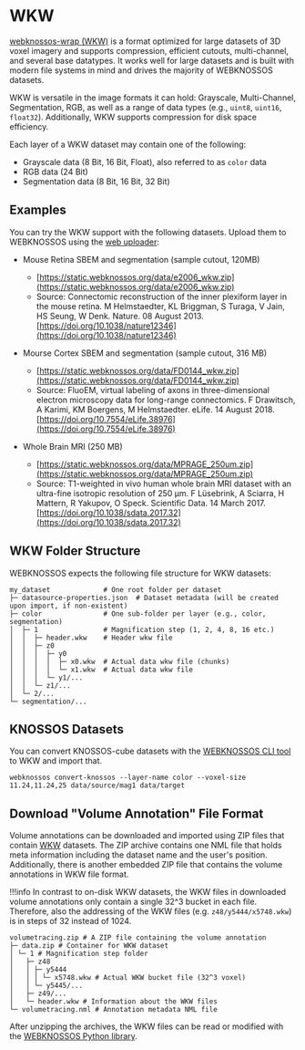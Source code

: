 # WKW

[webknossos-wrap (WKW)](https://github.com/scalableminds/webknossos-wrap) is a format optimized for large datasets of 3D voxel imagery and supports compression, efficient cutouts, multi-channel, and several base datatypes.
It works well for large datasets and is built with modern file systems in mind and drives the majority of WEBKNOSSOS datasets.

WKW is versatile in the image formats it can hold: Grayscale, Multi-Channel, Segmentation, RGB, as well as a range of data types (e.g., `uint8`,  `uint16`, `float32`).
Additionally, WKW supports compression for disk space efficiency.

Each layer of a WKW dataset may contain one of the following:

* Grayscale data (8 Bit, 16 Bit, Float), also referred to as `color` data
* RGB data (24 Bit)
* Segmentation data (8 Bit, 16 Bit, 32 Bit)

## Examples

You can try the WKW support with the following datasets. Upload them to WEBKNOSSOS using the [web uploader](./datasets.md#uploading-through-the-web-browser): 

- Mouse Retina SBEM and segmentation (sample cutout, 120MB)
    - [https://static.webknossos.org/data/e2006_wkw.zip](https://static.webknossos.org/data/e2006_wkw.zip)  
    - Source: Connectomic reconstruction of the inner plexiform layer in the mouse retina.  M Helmstaedter, KL Briggman, S Turaga, V Jain, HS Seung, W Denk.  Nature. 08 August 2013. [https://doi.org/10.1038/nature12346](https://doi.org/10.1038/nature12346)

- Mourse Cortex SBEM and segmentation (sample cutout, 316 MB)
    - [https://static.webknossos.org/data/FD0144_wkw.zip](https://static.webknossos.org/data/FD0144_wkw.zip)  
    - Source: FluoEM, virtual labeling of axons in three-dimensional electron microscopy data for long-range connectomics.  F Drawitsch, A Karimi, KM Boergens, M Helmstaedter.  eLife. 14 August 2018. [https://doi.org/10.7554/eLife.38976](https://doi.org/10.7554/eLife.38976)

- Whole Brain MRI (250 MB)
    - [https://static.webknossos.org/data/MPRAGE_250um.zip](https://static.webknossos.org/data/MPRAGE_250um.zip)  
    - Source: T1-weighted in vivo human whole brain MRI dataset with an ultra-fine isotropic resolution of 250 μm.  F Lüsebrink, A Sciarra, H Mattern, R Yakupov, O Speck.  Scientific Data. 14 March 2017. [https://doi.org/10.1038/sdata.2017.32](https://doi.org/10.1038/sdata.2017.32)


## WKW Folder Structure
WEBKNOSSOS expects the following file structure for WKW datasets:

```
my_dataset             # One root folder per dataset
├─ datasource-properties.json  # Dataset metadata (will be created upon import, if non-existent)
├─ color               # One sub-folder per layer (e.g., color, segmentation)
│  ├─ 1                # Magnification step (1, 2, 4, 8, 16 etc.)
│  │  ├─ header.wkw    # Header wkw file
│  │  ├─ z0
│  │  │  ├─ y0
│  │  │  │  ├─ x0.wkw  # Actual data wkw file (chunks)
│  │  │  │  └─ x1.wkw  # Actual data wkw file
│  │  │  └─ y1/...
│  │  └─ z1/...
│  └─ 2/...
└─ segmentation/...

```

## KNOSSOS Datasets
You can convert KNOSSOS-cube datasets with the [WEBKNOSSOS CLI tool](https://webknossos.org) to WKW and import that.

```
webknossos convert-knossos --layer-name color --voxel-size 11.24,11.24,25 data/source/mag1 data/target
```

## Download "Volume Annotation" File Format

Volume annotations can be downloaded and imported using ZIP files that contain [WKW](./data_formats.md#wkw-datasets) datasets.
The ZIP archive contains one NML file that holds meta information including the dataset name and the user's position.
Additionally, there is another embedded ZIP file that contains the volume annotations in WKW file format.

!!!info
    In contrast to on-disk WKW datasets, the WKW files in downloaded volume annotations only contain a single 32^3 bucket in each file.
    Therefore, also the addressing of the WKW files (e.g. `z48/y5444/x5748.wkw`) is in steps of 32 instead of 1024.

```
volumetracing.zip # A ZIP file containing the volume annotation
├─ data.zip # Container for WKW dataset
│ └─ 1 # Magnification step folder
│   ├─ z48
│   │ ├─ y5444
│   │ │ └─ x5748.wkw # Actual WKW bucket file (32^3 voxel)
│   │ └─ y5445/...
│   ├─ z49/...
│   └─ header.wkw # Information about the WKW files
└─ volumetracing.nml # Annotation metadata NML file
```

After unzipping the archives, the WKW files can be read or modified with the [WEBKNOSSOS Python library](https://docs.webknossos.org/webknossos-py/examples/load_annotation_from_file.html).